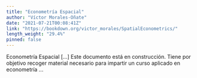 ```yaml
---
title: "Econometría Espacial"
author: "Víctor Morales-Oñate"
date: "2021-07-21T00:08:41Z"
link: "https://bookdown.org/victor_morales/SpatialEconometrics/"
length_weight: "29.4%"
pinned: false
---
```


Econometría Espacial [...] Este documento está en construcción. Tiene por objetivo recoger material necesario para impartir un curso aplicado en econometría ...
